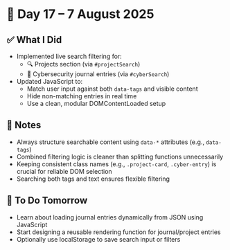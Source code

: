 # 📅 Day 17 – 7 August 2025

## ✅ What I Did
- Implemented live search filtering for:
  - 🔍 Projects section (via `#projectSearch`)
  - 🔐 Cybersecurity journal entries (via `#cyberSearch`)
- Updated JavaScript to:
  - Match user input against both `data-tags` and visible content
  - Hide non-matching entries in real time
  - Use a clean, modular DOMContentLoaded setup

## 🧠 Notes
- Always structure searchable content using `data-*` attributes (e.g., `data-tags`)
- Combined filtering logic is cleaner than splitting functions unnecessarily
- Keeping consistent class names (e.g., `.project-card`, `.cyber-entry`) is crucial for reliable DOM selection
- Searching both tags and text ensures flexible filtering

## 🚀 To Do Tomorrow
- Learn about loading journal entries dynamically from JSON using JavaScript
- Start designing a reusable rendering function for journal/project entries
- Optionally use localStorage to save search input or filters

